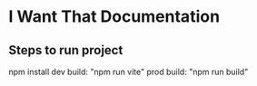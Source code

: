 # I Want That Documentation

## Steps to run project 
npm install
dev build: "npm run vite"
prod build: "npm run build"